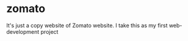 # zomato
It's just a copy website of Zomato website. I take this as my first web-development project
